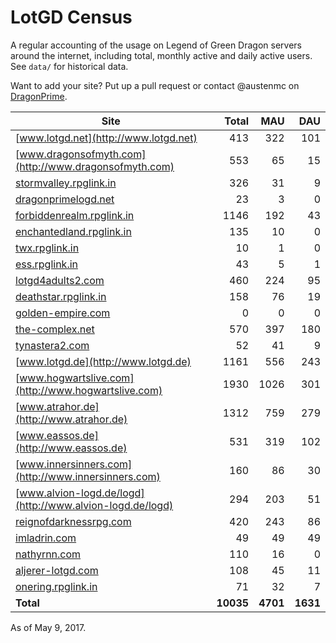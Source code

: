 # LotGD Census
A regular accounting of the usage on Legend of Green Dragon servers around the internet, including total, monthly active and daily active users. See `data/` for historical data.

Want to add your site? Put up a pull request or contact @austenmc on [DragonPrime](http://dragonprime.net).


Site | Total | MAU | DAU
--- | ---:| ---:| ---:
[www.lotgd.net](http://www.lotgd.net)|413|322|101
[www.dragonsofmyth.com](http://www.dragonsofmyth.com)|553|65|15
[stormvalley.rpglink.in](http://stormvalley.rpglink.in)|326|31|9
[dragonprimelogd.net](http://dragonprimelogd.net)|23|3|0
[forbiddenrealm.rpglink.in](http://forbiddenrealm.rpglink.in)|1146|192|43
[enchantedland.rpglink.in](http://enchantedland.rpglink.in)|135|10|0
[twx.rpglink.in](http://twx.rpglink.in)|10|1|0
[ess.rpglink.in](http://ess.rpglink.in)|43|5|1
[lotgd4adults2.com](http://lotgd4adults2.com)|460|224|95
[deathstar.rpglink.in](http://deathstar.rpglink.in)|158|76|19
[golden-empire.com](http://golden-empire.com)|0|0|0
[the-complex.net](http://the-complex.net)|570|397|180
[tynastera2.com](http://tynastera2.com)|52|41|9
[www.lotgd.de](http://www.lotgd.de)|1161|556|243
[www.hogwartslive.com](http://www.hogwartslive.com)|1930|1026|301
[www.atrahor.de](http://www.atrahor.de)|1312|759|279
[www.eassos.de](http://www.eassos.de)|531|319|102
[www.innersinners.com](http://www.innersinners.com)|160|86|30
[www.alvion-logd.de/logd](http://www.alvion-logd.de/logd)|294|203|51
[reignofdarknessrpg.com](http://reignofdarknessrpg.com)|420|243|86
[imladrin.com](http://imladrin.com)|49|49|49
[nathyrnn.com](http://nathyrnn.com)|110|16|0
[aljerer-lotgd.com](http://aljerer-lotgd.com)|108|45|11
[onering.rpglink.in](http://onering.rpglink.in)|71|32|7
**Total**|**10035**|**4701**|**1631**

As of May 9, 2017.
